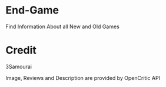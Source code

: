 # End-Game
Find Information About all New and Old Games

# Credit
3Samourai

Image, Reviews and Description are provided by OpenCritic API
